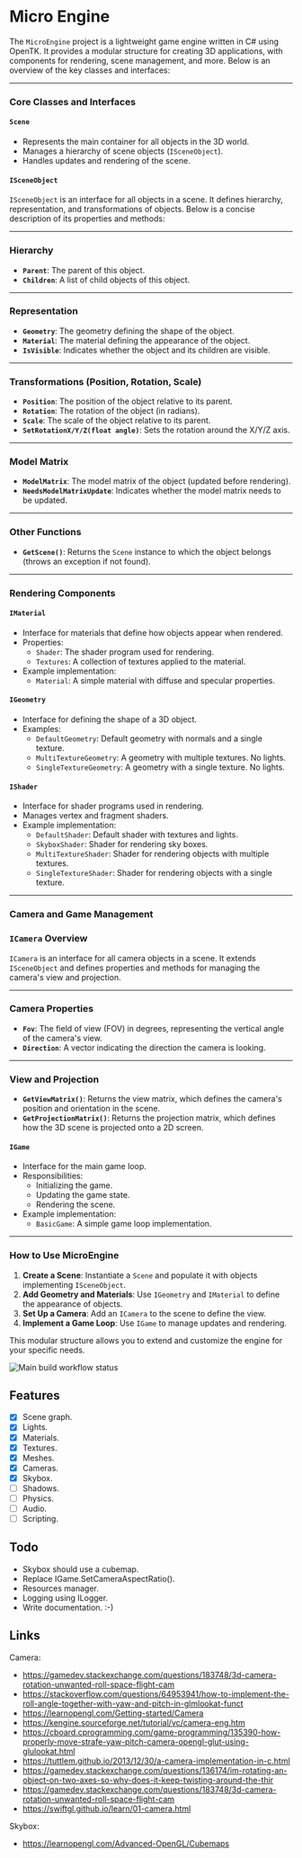 # Micro Engine

The `MicroEngine` project is a lightweight game engine written in C# using OpenTK. 
It provides a modular structure for creating 3D applications, with components for rendering, 
scene management, and more. Below is an overview of the key classes and interfaces:

---

### **Core Classes and Interfaces**

#### **`Scene`**
- Represents the main container for all objects in the 3D world.
- Manages a hierarchy of scene objects (`ISceneObject`).
- Handles updates and rendering of the scene.

#### **`ISceneObject`**

`ISceneObject` is an interface for all objects in a scene. It defines hierarchy, representation, 
and transformations of objects. Below is a concise description of its properties and methods:

---

### **Hierarchy**
- **`Parent`**: The parent of this object.
- **`Children`**: A list of child objects of this object.

---

### **Representation**
- **`Geometry`**: The geometry defining the shape of the object.
- **`Material`**: The material defining the appearance of the object.
- **`IsVisible`**: Indicates whether the object and its children are visible.

---

### **Transformations (Position, Rotation, Scale)**
- **`Position`**: The position of the object relative to its parent.
- **`Rotation`**: The rotation of the object (in radians).
- **`Scale`**: The scale of the object relative to its parent.
- **`SetRotationX/Y/Z(float angle)`**: Sets the rotation around the X/Y/Z axis.

---

### **Model Matrix**
- **`ModelMatrix`**: The model matrix of the object (updated before rendering).
- **`NeedsModelMatrixUpdate`**: Indicates whether the model matrix needs to be updated.

---

### **Other Functions**
- **`GetScene()`**: Returns the `Scene` instance to which the object belongs (throws an exception if not found).

---

### **Rendering Components**

#### **`IMaterial`**
- Interface for materials that define how objects appear when rendered.
- Properties:
    - `Shader`: The shader program used for rendering.
    - `Textures`: A collection of textures applied to the material.
- Example implementation:
    - `Material`: A simple material with diffuse and specular properties.

#### **`IGeometry`**
- Interface for defining the shape of a 3D object.
- Examples:
    - `DefaultGeometry`: Default geometry with normals and a single texture.
    - `MultiTextureGeometry`: A geometry with multiple textures. No lights.
    - `SingleTextureGeometry`: A geometry with a single texture. No lights.

#### **`IShader`**
- Interface for shader programs used in rendering.
- Manages vertex and fragment shaders.
- Example implementation:
    - `DefaultShader`: Default shader with textures and lights.
    - `SkyboxShader`: Shader for rendering sky boxes.
    - `MultiTextureShader`: Shader for rendering objects with multiple textures.
    - `SingleTextureShader`: Shader for rendering objects with a single texture.

---

### **Camera and Game Management**

### **`ICamera` Overview**

`ICamera` is an interface for all camera objects in a scene. It extends `ISceneObject`
and defines properties and methods for managing the camera's view and projection.

---

### **Camera Properties**
- **`Fov`**: The field of view (FOV) in degrees, representing the vertical angle of the camera's view.
- **`Direction`**: A vector indicating the direction the camera is looking.

---

### **View and Projection**
- **`GetViewMatrix()`**: Returns the view matrix, which defines the camera's position and orientation in the scene.
- **`GetProjectionMatrix()`**: Returns the projection matrix, which defines how the 3D scene is projected onto a 2D screen.

#### **`IGame`**
- Interface for the main game loop.
- Responsibilities:
    - Initializing the game.
    - Updating the game state.
    - Rendering the scene.
- Example implementation:
    - `BasicGame`: A simple game loop implementation.

---

### **How to Use MicroEngine**

1. **Create a Scene**: Instantiate a `Scene` and populate it with objects implementing `ISceneObject`.
2. **Add Geometry and Materials**: Use `IGeometry` and `IMaterial` to define the appearance of objects.
3. **Set Up a Camera**: Add an `ICamera` to the scene to define the view.
4. **Implement a Game Loop**: Use `IGame` to manage updates and rendering.

This modular structure allows you to extend and customize the engine for your specific needs.

![Main build workflow status](https://github.com/enif77/MicroEngine/actions/workflows/dotnet.yml/badge.svg)

## Features

- [x] Scene graph.
- [x] Lights.
- [x] Materials.
- [x] Textures.
- [x] Meshes.
- [x] Cameras.
- [x] Skybox. 
- [ ] Shadows.
- [ ] Physics.
- [ ] Audio.
- [ ] Scripting.

## Todo

- Skybox should use a cubemap.
- Replace IGame.SetCameraAspectRatio().
- Resources manager.
- Logging using ILogger.
- Write documentation. :-)


## Links

Camera:

- https://gamedev.stackexchange.com/questions/183748/3d-camera-rotation-unwanted-roll-space-flight-cam
- https://stackoverflow.com/questions/64953941/how-to-implement-the-roll-angle-together-with-yaw-and-pitch-in-glmlookat-funct
- https://learnopengl.com/Getting-started/Camera 
- https://kengine.sourceforge.net/tutorial/vc/camera-eng.htm
- https://cboard.cprogramming.com/game-programming/135390-how-properly-move-strafe-yaw-pitch-camera-opengl-glut-using-glulookat.html
- https://tuttlem.github.io/2013/12/30/a-camera-implementation-in-c.html
- https://gamedev.stackexchange.com/questions/136174/im-rotating-an-object-on-two-axes-so-why-does-it-keep-twisting-around-the-thir
- https://gamedev.stackexchange.com/questions/183748/3d-camera-rotation-unwanted-roll-space-flight-cam  
- https://swiftgl.github.io/learn/01-camera.html
 
Skybox:

- https://learnopengl.com/Advanced-OpenGL/Cubemaps
